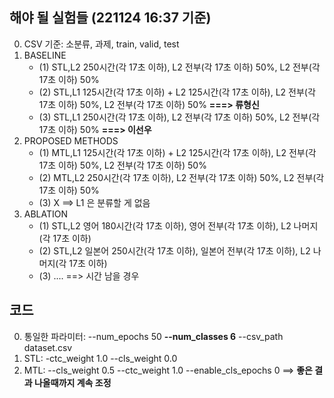 ## 해야 될 실험들 (221124 16:37 기준)
0. CSV 기준: 소분류, 과제, train, valid, test
1. BASELINE
    - (1) STL,L2 250시간(각 17초 이하), L2 전부(각 17초 이하) 50%, L2 전부(각 17초 이하) 50%
    - (2) STL,L1 125시간(각 17초 이하) + L2 125시간(각 17초 이하), L2 전부(각 17초 이하) 50%, L2 전부(각 17초 이하) 50% **===> 류형신**
    - (3) STL,L1 250시간(각 17초 이하), L2 전부(각 17초 이하) 50%, L2 전부(각 17초 이하) 50% **===> 이선우**
2. PROPOSED METHODS
    - (1) MTL,L1 125시간(각 17초 이하) + L2 125시간(각 17초 이하), L2 전부(각 17초 이하) 50%, L2 전부(각 17초 이하) 50%
    - (2) MTL,L2 250시간(각 17초 이하), L2 전부(각 17초 이하) 50%, L2 전부(각 17초 이하) 50%
    - (3) X ==> L1 은 분류할 게 없음
3. ABLATION
    - (1) STL,L2 영어 180시간(각 17초 이하), 영어 전부(각 17초 이하), L2 나머지(각 17초 이하)
    - (2) STL,L2 일본어 250시간(각 17초 이하), 일본어 전부(각 17초 이하), L2 나머지(각 17초 이하)
    - (3) .... ==> 시간 남을 경우

## 코드
0. 통일한 파라미터: --num_epochs 50 **--num_classes 6** --csv_path dataset.csv
1. STL: -ctc_weight 1.0 --cls_weight 0.0
2. MTL: --cls_weight 0.5 --ctc_weight 1.0 --enable_cls_epochs 0 ==> **좋은 결과 나올때까지 계속 조정**
